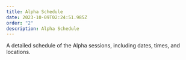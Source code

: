 ```yaml
---
title: Alpha Schedule
date: 2023-10-09T02:24:51.985Z
order: "2"
description: Alpha Schedule
---
```

A detailed schedule of the Alpha sessions, including dates, times, and locations.